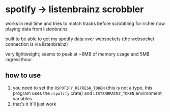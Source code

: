 # spotify -> listenbrainz scrobbler

works in real time and tries to match tracks before scrobbling for richer now playing data from listenbrainz

built to be able to get my spotify data over websockets (the websocket connection is via listenbrainz)

very lightweight; seems to peak at ~6MB of memory usage and 5MB ingress/hour

## how to use

1. you need to set the `RSPOTIFY_REFRESH_TOKEN` (this is not a typo, this program uses the `rspotify` crate) and `LISTENBRAINZ_TOKEN` environment variables.
2. that's it it'll just work
